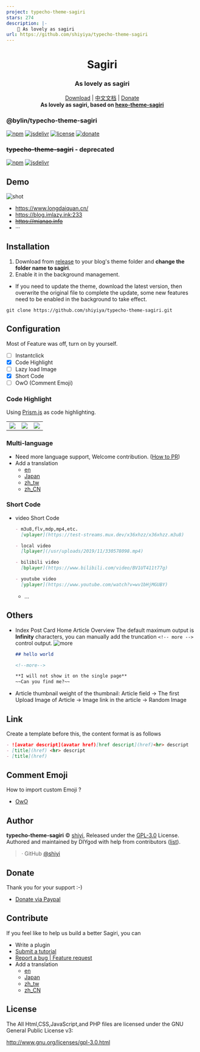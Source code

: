 ```yaml
---
project: typecho-theme-sagiri
stars: 274
description: |-
    🍰 As lovely as sagiri
url: https://github.com/shiyiya/typecho-theme-sagiri
---
```


<h1 align="center">Sagiri</h1>
<h3 align="center">As lovely as sagiri</h3>

<p align="center">
  <a href="https://github.com/shiyiya/typecho-theme-sagiri/archive/refs/heads/master.zip">Download</a> |
  <a href="./doc/README-CN.md">中文文档</a> |
  <a href="#donate">Donate</a>
  <br />
  <b>As lovely as sagiri, based on <a href="https://github.com/DIYgod/hexo-theme-sagiri">hexo-theme-sagiri</a></b>
</p>

### @bylin/typecho-theme-sagiri

[![npm](https://flat.badgen.net/npm/v/@bylin/typecho-theme-sagiri/?color=fb3e44)](https://www.npmjs.com/package/@bylin/typecho-theme-sagiri)
[![jsdelivr](https://data.jsdelivr.com/v1/package/npm/@bylin/typecho-theme-sagiri/badge)](https://www.jsdelivr.com/package/npm/@bylin/typecho-theme-sagiri)
[![license](https://img.shields.io/badge/license-GPL%203-blue.svg?style=flat-square)](https://github.com/shiyiya/typecho-theme-sagiri/blob/master/LICENSE) [![donate](https://img.shields.io/badge/$-donate-ff69b4.svg?style=flat-square)](https://github.com/shiyiya/typecho-theme-sagiri#donate)

### ~~typecho-theme-sagiri~~ - deprecated

[![npm](https://flat.badgen.net/npm/v/typecho-theme-sagiri/?color=fb3e44)](https://www.npmjs.com/package/typecho-theme-sagiri)
[![jsdelivr](https://data.jsdelivr.com/v1/package/npm/typecho-theme-sagiri/badge)](https://www.jsdelivr.com/package/npm/typecho-theme-sagiri)

## Demo

![shot](https://cdn.jsdelivr.net/npm/typecho-theme-sagiri@1.1.4/screenshot.png)

- https://www.longdaiquan.cn/
- https://blog.imlazy.ink:233
- ~~https://mianao.info~~
- ···

## Installation

1. Download from [release](https://github.com/shiyiya/typecho-theme-sagiri/releases) to your blog's theme folder and **change the folder name to sagiri**.
2. Enable it in the background management.

- If you need to update the theme, download the latest version, then overwrite the original file to complete the update, some new features need to be enabled in the background to take effect.

```shell
git clone https://github.com/shiyiya/typecho-theme-sagiri.git
```

## Configuration

Most of Feature was off, turn on by yourself.

- [ ] Instantclick
- [x] Code Highlight
- [ ] Lazy load Image
- [x] Short Code
- [ ] OwO (Comment Emoji)

### Code Highlight

Using [Prism.js](https://prismjs.com/) as code highlighting.

<table>
  <tr>
    <td><img src="https://i.loli.net/2019/10/18/4qOlZUzcpF6Lo7P.png"></td>
    <td><img src="https://i.loli.net/2019/10/18/keoYfqXAdcyTS3I.png"></td>
    <td><img src="https://i.loli.net/2019/10/18/GDqMJtTC9EYykAm.png"></td>
  </tr>
</table>

### Multi-language

- Need more language support, Welcome contribution. ([How to PR](#Contribute))
- Add a translation
  - [en](https://github.com/shiyiya/typecho-theme-sagiri/blob/master/libray/i18n/lang/en.php)
  - [Japan](https://github.com/shiyiya/typecho-theme-sagiri/blob/master/libray/i18n/lang/ja.php)
  - [zh_tw](https://github.com/shiyiya/typecho-theme-sagiri/blob/master/libray/i18n/lang/zh_TW.php)
  - [zh_CN](https://github.com/shiyiya/typecho-theme-sagiri/blob/master/libray/i18n/lang/zh_CN.php)

### Short Code

- video Short Code

  ```markdown
  - m3u8,flv,mdp,mp4,etc.
    [vplayer](https://test-streams.mux.dev/x36xhzz/x36xhzz.m3u8)

  - local video
    [lplayer](/usr/uploads/2019/11/330578098.mp4)

  - bilibili video
    [bplayer](https://www.bilibili.com/video/BV1UT411t77g)

  - youtube video
    [yplayer](https://www.youtube.com/watch?v=wv1bHjMGUBY)
  ```

  - ...

## Others

- Index Post Card
  Home Article Overview The default maximum output is **Infinity** characters, you can manually add the truncation `<!-- more -->` control output.
  ![more](image.png)

  ```markdown
  ## hello world

  <!--more-->

  **I will not show it on the single page**
  ~~Can you find me?~~
  ```

- Article thumbnail
  weight of the thumbnail: Article field -> The first Upload Image of Article -> Image link in the article -> Random Image

## Link

Create a template before this, the content format is as follows

```markdown
- ![avatar descript](avatar href)[href descript](href)<hr> descript
- [title](href) <hr> descript
- [title](href)
```

## Comment Emoji

How to import custom Emoji ?

- [OwO](https://github.com/DIYgod/OwO)

## Author

**typecho-theme-sagiri** © [shiyi](https://github.com/shiyiya), Released under the [GPL-3.0](./LICENSE) License.<br>
Authored and maintained by DIYgod with help from contributors ([list](https://github.com/shiyiya/typecho-theme-sagiri/contributors)).

> · GitHub [@shiyi](https://github.com/shiyiya)

## Donate

Thank you for your support :-)

- [Donate via Paypal](https://paypal.me/ShiYiYa)

## Contribute

If you feel like to help us build a better Sagiri, you can

- Write a plugin
- [Submit a tutorial](https://github.com/shiyiya/typecho-theme-sagiri/tree/gh-pages)
- [Report a bug | Feature request](https://github.com/shiyiya/typecho-theme-sagiri/issues/new/choose)
- Add a translation
  - [en](https://github.com/shiyiya/typecho-theme-sagiri/blob/master/libray/i18n/lang/en.php)
  - [Japan](https://github.com/shiyiya/typecho-theme-sagiri/blob/master/libray/i18n/lang/ja.php)
  - [zh_tw](https://github.com/shiyiya/typecho-theme-sagiri/blob/master/libray/i18n/lang/zh_TW.php)
  - [zh_CN](https://github.com/shiyiya/typecho-theme-sagiri/blob/master/libray/i18n/lang/zh_CN.php)

## License

The All Html,CSS,JavaScript,and PHP files are licensed under the GNU General Public License v3:

http://www.gnu.org/licenses/gpl-3.0.html
````

